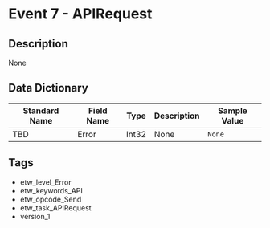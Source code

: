 # Event 7 - APIRequest

## Description
None

## Data Dictionary
|Standard Name|Field Name|Type|Description|Sample Value|
|---|---|---|---|---|
|TBD|Error|Int32|None|`None`|

## Tags
* etw_level_Error
* etw_keywords_API
* etw_opcode_Send
* etw_task_APIRequest
* version_1